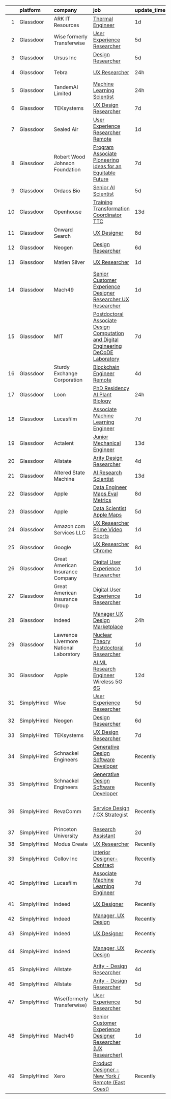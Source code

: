 

|    | platform    | company                                | job                                                                                                                                                                                                                                                                                                                                                                                                                                                                                                                                                                                                                                                                                                                                                                                                                                                                                                                                                                                                                                                                                                                                                                                                                                                                                                                                                                                                                                                                                                             | update_time   | location                   |
|---:|:------------|:---------------------------------------|:----------------------------------------------------------------------------------------------------------------------------------------------------------------------------------------------------------------------------------------------------------------------------------------------------------------------------------------------------------------------------------------------------------------------------------------------------------------------------------------------------------------------------------------------------------------------------------------------------------------------------------------------------------------------------------------------------------------------------------------------------------------------------------------------------------------------------------------------------------------------------------------------------------------------------------------------------------------------------------------------------------------------------------------------------------------------------------------------------------------------------------------------------------------------------------------------------------------------------------------------------------------------------------------------------------------------------------------------------------------------------------------------------------------------------------------------------------------------------------------------------------------|:--------------|:---------------------------|
|  1 | Glassdoor   | ARK IT Resources                       | [Thermal Engineer](https://www.glassdoor.com/partner/jobListing.htm?pos=118&ao=1136043&s=58&guid=00000183641165b8a66c034d541900eb&src=GD_JOB_AD&t=SR&vt=w&ea=1&cs=1_bf6613aa&cb=1663831205764&jobListingId=1008151360223&jrtk=3-0-1gdi12pg6ghog801-1gdi12pgjjc9d800-d7ba8a74a5e566be-)                                                                                                                                                                                                                                                                                                                                                                                                                                                                                                                                                                                                                                                                                                                                                                                                                                                                                                                                                                                                                                                                                                                                                                                                                          | 1d            | Menlo Park, CA             |
|  2 | Glassdoor   | Wise formerly Transferwise             | [User Experience Researcher](https://www.glassdoor.com/partner/jobListing.htm?pos=123&ao=1136043&s=58&guid=00000183641165b8a66c034d541900eb&src=GD_JOB_AD&t=SR&vt=w&cs=1_8f3b87f1&cb=1663831205764&jobListingId=1008145016719&jrtk=3-0-1gdi12pg6ghog801-1gdi12pgjjc9d800-961133dc9397dce1-)                                                                                                                                                                                                                                                                                                                                                                                                                                                                                                                                                                                                                                                                                                                                                                                                                                                                                                                                                                                                                                                                                                                                                                                                                     | 5d            | New York, NY               |
|  3 | Glassdoor   | Ursus  Inc                             | [Design Researcher](https://www.glassdoor.com/partner/jobListing.htm?pos=110&ao=1110586&s=58&guid=00000183641165b8a66c034d541900eb&src=GD_JOB_AD&t=SR&vt=w&ea=1&cs=1_36de025e&cb=1663831205764&jobListingId=1008145323757&cpc=2CAED5C921A5F994&jrtk=3-0-1gdi12pg6ghog801-1gdi12pgjjc9d800-124191a4bc2e22c3--6NYlbfkN0CT8vBT9H5mqECx2dfLV_FONLPDKpIRssxVwtj05Tmm4rA5I0VNOPdM1oYsK66ov5pKaRZHS1cXnmt99SNi2Zh3Rf8J2yGgf5Yv6G2zQuG0lh2BpTC3mQGZIuVnnG5wlI-hp5XujGu_NoROBKdy0er7LHUB-o6Z-OEUXmNhDMqLA-Vi363VCRQp_vmDsGa4Mat4wpcE9wxyMrg4sxcyhrHRPDkylAEbQ2h8ZlVoOL4YPewsHt1-hXdIjIIk78IUVgWBzNT-rxHDzKTP5WOVqAdkkSJ0jelLRxKRjJ6NYys_aHwsv2qBj8_7lO03XjiVS_L8otTdnOC9IzyxsCEQqyW3oHbm7R3miqqkQwpx6i0tUSstUDaB6qnEEfL1yypP9XvhEvUd0M9L1QDoLCpC8ENriH6rucjG9tiH87fyTfztAblewNxGo6bqUsE4b9JzQteXL3EkYwjCk6NnaoO1fqlX-TVEOJff9dyyu6DTYUTeW6cKk3uiJ9fIU7nPbRUvATvkrldPR1jZrUJqvUksHh6at1vjT34zjfVTo6L16VynSv-BPxjQ508pomunQmcm6LrthHUX9aUnF6BZmbNZNWO4JETiPHFpCHuBH10D2mLRDyQnQmaRrCrBO5e0lgk7WaQxFqFXt2kiNDWqzljl_CdFLbBlSwm2uhPzgl3QwPhn2ntKj5WZKXG0zKExPoKb37qwWVTg7tVvX4hPPQcmOnf539k0r4ZbyzGHnxkOaIOmcTnn2s-XGzWD9OVS5-7FiFOU2RSh7WceB-uLeqtqpTp4Z9UD0wrosXNb1iVyS9b0kpTqHFHT3V6Hvds-wGitcVDafF8151TdaXIKWHRWXNV_-n3oV3lKIh8iTdL2mfCVo0Cu32--335JP5T9RROMlBCYz5cO_9PKLfslNwwU7DX22-HZKJ1G4WDWKZ8CHROXq9si6LCnlhOKdV8u4LlBRZgfDtUleYtidAKDMDcRuvCd2S8Rr_Y2viMHhRFtEQ6ijvZJcI1K73vma2S0E7pXtV0%3D)                                                                                                                      | 5d            | San Jose, CA               |
|  4 | Glassdoor   | Tebra                                  | [UX Researcher](https://www.glassdoor.com/partner/jobListing.htm?pos=124&ao=1136043&s=58&guid=00000183641165b8a66c034d541900eb&src=GD_JOB_AD&t=SR&vt=w&ea=1&cs=1_053d2bf7&cb=1663831205764&jobListingId=1008153888427&jrtk=3-0-1gdi12pg6ghog801-1gdi12pgjjc9d800-b0b884a9b43d43d0-)                                                                                                                                                                                                                                                                                                                                                                                                                                                                                                                                                                                                                                                                                                                                                                                                                                                                                                                                                                                                                                                                                                                                                                                                                             | 24h           | Newport Beach, CA          |
|  5 | Glassdoor   | TandemAI Limited                       | [Machine Learning Scientist](https://www.glassdoor.com/partner/jobListing.htm?pos=120&ao=1136043&s=58&guid=00000183641165b8a66c034d541900eb&src=GD_JOB_AD&t=SR&vt=w&ea=1&cs=1_090564cc&cb=1663831205764&jobListingId=1008154286586&jrtk=3-0-1gdi12pg6ghog801-1gdi12pgjjc9d800-afd79e6da5ad1c6f-)                                                                                                                                                                                                                                                                                                                                                                                                                                                                                                                                                                                                                                                                                                                                                                                                                                                                                                                                                                                                                                                                                                                                                                                                                | 24h           | New York, NY               |
|  6 | Glassdoor   | TEKsystems                             | [UX Design Researcher](https://www.glassdoor.com/partner/jobListing.htm?pos=108&ao=1110586&s=58&guid=00000183641165b8a66c034d541900eb&src=GD_JOB_AD&t=SR&vt=w&cs=1_7a3b1e1b&cb=1663831205763&jobListingId=1008139170499&cpc=3BA4CE39D5B5DEF5&jrtk=3-0-1gdi12pg6ghog801-1gdi12pgjjc9d800-75228bd0f8383f41--6NYlbfkN0AuKz8EBO1xHDEL7V2YF9xF3dC_I9B9i-Zw2Jh8clPMK3KTieKealHQMRxLfyLBLKJ_aEawN_FtcgMaP4ZQRHA2lbBNhsjmobvHY-pf1HwCSfKCMOpUg9X-9hskFRVy_DTllsu8CsYZT_Eu0kI-xEIrbbIOaobzwqjVZzP1XA0BLCOJBtZZEDPgHNzcnLPyM5UP8WA5l0bb_6-nfFbwooEVwz-ZE5x15Syxs1z91wSPslSlYwwQDT1dk0gRPU782LyVoosrGHCxgpetN8m4WQR0lzw1-WCPG1uMwJ28WVdfPsvor3XdccSQb6ah0kK9vE3giXzpTU3K_kM0j1kvHhn9zZ_oYQvpkO_rx3skED-KGyAy6JIggnZTWnfkeEgrCZzVslH_uLnile_8gwtH-UaNg5n8slPgUtYvM4tLvSajSmraTduiIYIXWU-CnxXDKKTclySiBEJpnxOTlsQzX0kEj23PoXxGtbWCe3LjPdQzkVZB68siQ4xNERZiAi4SkyuY9jGhaGXXjrhCWn-gYSKNAKtl0gC_6MnC_OGY1JQOCL8UBK-BQOzskxuVVOBH7StXcHX3BLvP-xqz8mtmMcPLbL_q4qwu5LmXGifU-Ksiu6SYOqpZZoxcfb4-5fbl7VTHn4ZwvN-g_4hdWQBeFd4fwh1fq62L1qmmkPvEt3PTbD-hHx0XvZh0tzU27kTosdikaGnxJTg0chdoVOFh5NAzyOLu3ITFvdGPSv-porbLv9EMldHpuPB_RusRtA95FFF3DbMWK4hc2Qxh7av84zX-VfnoggKbS_0WaHTm__1P26IzofQjsKsqHTFzB8lgHBUfp41lgDs9uRFsWd_Q4aXB8tu_n5aBpn4PNwC32i7T1jtYvBBBf1ijY7fUuTCFcXtKBKxhcYmqGIAhLUc3Rioh9xgmKawBWMo-ugVMiFj6lA%3D%3D)                                                                                                                                                                                                          | 7d            | Chicago, IL                |
|  7 | Glassdoor   | Sealed Air                             | [User Experience Researcher   Remote](https://www.glassdoor.com/partner/jobListing.htm?pos=115&ao=1136043&s=58&guid=00000183641165b8a66c034d541900eb&src=GD_JOB_AD&t=SR&vt=w&cs=1_756b7036&cb=1663831205764&jobListingId=1008151387780&jrtk=3-0-1gdi12pg6ghog801-1gdi12pgjjc9d800-aa0038c1cc6f8809-)                                                                                                                                                                                                                                                                                                                                                                                                                                                                                                                                                                                                                                                                                                                                                                                                                                                                                                                                                                                                                                                                                                                                                                                                            | 1d            | Charlotte, NC              |
|  8 | Glassdoor   | Robert Wood Johnson Foundation         | [Program Associate  Pioneering Ideas for an Equitable Future](https://www.glassdoor.com/partner/jobListing.htm?pos=103&ao=1110586&s=58&guid=00000183641165b8a66c034d541900eb&src=GD_JOB_AD&t=SR&vt=w&ea=1&cs=1_5be13800&cb=1663831205762&jobListingId=1008139762834&cpc=6A22310A23505C64&jrtk=3-0-1gdi12pg6ghog801-1gdi12pgjjc9d800-611913414ef11104--6NYlbfkN0BLPqCC92CbvRp3fjIyq4x-3dEsiyl_bLCfkFrDc8EJvQrGoLRt0yQMTIq_6xGWASUxcnukudkT_7fUChEzbIoNLa6YrB_rtJc-WEtz5n5sx7f0OrRuXfEifNFluYxnrcgu26ZTuQrqkiNmc0iB-nlpqwg8j6J-NDa3efQaYXRND8IppUCcQxgndIpW9HXJZwSIvkA3WHZb8diLPTmtcbaowEomSYIbCeZ3Oy4XAuiTAIQqV8veR2OYsMNKJ8az4zd-A6YqRRYdrFsAlVdCSHXeUjx_zdWSuc8NfU9OhEwF2QKSEOQ070HT7QNdRK2HIPq0yy4EmMCmX63dokg9DER8VE4W9axr7UpsV-bKdXZMut22I-PDiR9vE1SCsUDfpBdyiqvvdLynjYRd4LclDkJS7IjAgNrd9mmJzA1d5rvtFpQZV-ookLKQeSh9m54eX7NcmtM9wAbDxDBUOpXG1kUID-FzJ8QAMnK6riq8idtbZUvW8dWT0ZdcXW53RG-meewg-ztVV0hg2so7ukLM6UCWjCSFUziANELtZXTjBw3WB_5OjMrEtYri)                                                                                                                                                                                                                                                                                                                                                                                                                                                                                                                                                          | 7d            | Princeton, NJ              |
|  9 | Glassdoor   | Ordaos Bio                             | [Senior AI Scientist](https://www.glassdoor.com/partner/jobListing.htm?pos=104&ao=1110586&s=58&guid=00000183641165b8a66c034d541900eb&src=GD_JOB_AD&t=SR&vt=w&cs=1_8aa62ceb&cb=1663831205763&jobListingId=1008145130935&cpc=ACAF1607C5C1E404&jrtk=3-0-1gdi12pg6ghog801-1gdi12pgjjc9d800-f9f69a9a285cd6fe--6NYlbfkN0DG4ntHtB_rMsnfhgmnSvK2brktLme1L4SiDeJjQ-izrVOLqRJ5-yjE7k3D6lhaa8_blMYB1ilI2jB3hfjXhivOnPMywJHib_AmUJrUIWqw_Kh-Zi8xdeJ-W-hureKht5zBXUruBQdII9Kgzj1f4agXF-Y478lz_6qgrGhSdP-6cN8yf4AloCVXjIXdWilzRxET4IL4Ovay63muHSN-dVAH9BaAYITU0BtFAmTUNKj6FbxXBM0JXhLNVLJdmGlPuxNNa5sJ9QqyqoKy4Dv48ctWX8f4-nRnpnqfgLy4B8AhESjNrdKS6Cyhb66fG3k25DnJr7NG4VWDK9H2QA1IYGBN1VL2gGW0qaEaTO-pV-O9Mk0rbNfleoOYr3SQydW_Of3k_Z5W_CiAY4sL00EEt4Onvvyv7wRA056hhh2qx_a2i9H4JfUit4Uv9994zzSl4hpViigi6PSYPGUjsNsWIxF8nr0w0k8DuEvX7M6zRHJlZQjhY4KPb3q7JlhDHqdmRbNRAlGcb1RUmF_AQ0_idMxr6VfwMLPfZtM0TwM1_Zn6WvuXTkrxbr8sVMaqp4OpthkjR89nLG1Cbk6XQ_V4hbRRGOnMvh07MmQ-SEpmsqQI0ng1oHrMsI0rZgZC034p3bGwpWMJh8gBqTEefJKwC1GlpoUt3uR_7xmLKTYQU02r82y5FXPDJky-taIqS2QUhEIH6bqT_u3fJq0oerCmtQjw-bESnQVC9L8pgXfkbF1RVBD7Z6ZZjZSBszY0BF4g1RuOoUOOPi8_2KrVOVoXaH9QiLE15Bm7rsV-1kaa174bDmEKSy5yaWUS6nUSY40X-7PTp2Kp5UeAj2pXGWm7a4t_XRtVSqSNLYqQgyhDJ4REvO8VYoB14BpQiwk-eEkJ0RLUKNXn_RxnHHntoTPrS1wCZzy10fSQvUyxm72WKH3j2NvwIYVIEQg0BzeWCNOGFrOtCi0KFqfSbV8ZhgTuoKsUAkStJcIz0BhdcV0xI6Ty-Q%3D%3D)                                                                                                                                           | 5d            | New York, NY               |
| 10 | Glassdoor   | Openhouse                              | [Training   Transformation Coordinator  TTC ](https://www.glassdoor.com/partner/jobListing.htm?pos=119&ao=1136043&s=58&guid=00000183641165b8a66c034d541900eb&src=GD_JOB_AD&t=SR&vt=w&ea=1&cs=1_809b342d&cb=1663831205764&jobListingId=1008127154628&jrtk=3-0-1gdi12pg6ghog801-1gdi12pgjjc9d800-72c449b57a4fb2a9-)                                                                                                                                                                                                                                                                                                                                                                                                                                                                                                                                                                                                                                                                                                                                                                                                                                                                                                                                                                                                                                                                                                                                                                                               | 13d           | Remote                     |
| 11 | Glassdoor   | Onward Search                          | [UX Designer](https://www.glassdoor.com/partner/jobListing.htm?pos=106&ao=1110586&s=58&guid=00000183641165b8a66c034d541900eb&src=GD_JOB_AD&t=SR&vt=w&cs=1_e8eb4edd&cb=1663831205763&jobListingId=1008136559863&cpc=ACAF1607C5C1E404&jrtk=3-0-1gdi12pg6ghog801-1gdi12pgjjc9d800-d6b1615ea4f0fd8c--6NYlbfkN0B7YoEZZ2QAGDyEGGmBPAUWSHc1Mt3sMCn9FehKcWA3w0jw7EbYYLNYdQbp0yVH2ft171ewkQnhphDIuRz7jdgfyyJKsov_anjcPfv4lZVzjGarJ4lfk3PUQekq5k8mgCwOl4hJYVUfowdmbTBrre8fI3vpTlvldisNGbTj4-ZSiscFH_iLezK2OcnHUUJmVTxiKdICVG5aco95_KirYOEEKg3q7lkzkIM8OsoXlfgw5FUCQeK_aqS3ZXIoQ4CnT1McPxX7l_eaYeA_hpgEnNEbFyKL0A9ehS81iCCt4G7pe6c_69C0bkWBSKtU729EHBKiy6qdoYUr045f624c3cNu91wJm_acILJ52ywPteQH9eW8xx_KPqjvkRNvS61dllNturVOE_H7Z0B5nrkOmP2916mMqQR5ycsqoIfgQ9E1ncaeOfXL94HfBqQ13aemq0joEmMSxIkHqlrrQtxSAwHXVJpHZ2UWWqM2tjvb7vYiLNd9VZAuaTCdCUMnmG4ufpe8zzYMlCTzLG-P1jL16FqmM_GpKaVySrw3czZ8v1lQNR3vqYyKB04fD6MtIGCdRggNk5XPjGA2iLSD_ahShps8o_35tWGHjmr5jCy3jXQxnaYXDbwVaMEX4A_kJ4tA_e8g6E-RyZqL2CF_1GkKu5Jm9aOAlN8iR4Z9iO-UBY5C2-FkDd5zrylhWOGTc9t3RUkkVzEZfqNhLA53kgxm0azCuLNmTQwoUBTqEDkN7GYKqT8D-7lf8_EQU3fPciCeZESGJapQFoYdrf83cHYCoccFWWWfAgct96COGvZxaKxVf6nGDlF7aRtEi1bhgIh0JWPG4PHXykMqE8qi4OXgZMLhfDFWdh1HXZ_i6Dgc3vx5C2kouIdv_tGPQoKPEF9KPjR_OIxBEL7PDhnQLEp4bNxwNAO4qrCPta3hx3cR7fzCbg-K8EWUWx5S8soXmvTaFIjkratXW8T4Ijif08g_othI2xMncdRoT1CWDEJxKJXfxQ%3D%3D)                                                                                                                                                   | 8d            | Brooklyn, NY               |
| 12 | Glassdoor   | Neogen                                 | [Design Researcher](https://www.glassdoor.com/partner/jobListing.htm?pos=113&ao=1136043&s=58&guid=00000183641165b8a66c034d541900eb&src=GD_JOB_AD&t=SR&vt=w&cs=1_644187af&cb=1663831205764&jobListingId=1008142718945&jrtk=3-0-1gdi12pg6ghog801-1gdi12pgjjc9d800-fbeddd0a74c68b91-)                                                                                                                                                                                                                                                                                                                                                                                                                                                                                                                                                                                                                                                                                                                                                                                                                                                                                                                                                                                                                                                                                                                                                                                                                              | 6d            | Remote                     |
| 13 | Glassdoor   | Matlen Silver                          | [UX Researcher](https://www.glassdoor.com/partner/jobListing.htm?pos=111&ao=1110586&s=58&guid=00000183641165b8a66c034d541900eb&src=GD_JOB_AD&t=SR&vt=w&ea=1&cs=1_5a014293&cb=1663831205764&jobListingId=1008151327209&cpc=654405A9B1E0A9F5&jrtk=3-0-1gdi12pg6ghog801-1gdi12pgjjc9d800-dd836821f291a964--6NYlbfkN0ADTliTSg4K3aDxe8vkHVVj5ml6bx8ND6Ab8oliGx3AtQak9O875La2bFZ7Jqdg5u2ZyJ2Jmh6ZiDCGAXFx7xb35p4eRxjLyI2GyyCAE7a8ckdW6OISSbdnjl5vow0AxXLk5LRDby0ST5HjH6c_ODLVwTA0YzToewLed7nciDOnody992ulY9j5h2XOuyXe8QHkfV2oem0R-LMPjrFc8nVtQucz-5dMzeEQVYCyz25T6_xlZ7_sRqeXXY2UuA5Sr_4xuuIyTqK92fywOSv2dQCt57CqrSc6wS2GJx8VEWVnsJoKMElFz3YWXhfolD4mxO9fpMeeOLfCfTnge5ZHqJxXdwGhAVnjiMSP1GxzDp6ZDFz2RSWtbCAu-0hWGQRMOXvW7Y8deD8dwWKnlxtpYo0J62Yjo_lLTcT-8LhKtdLL5gOcCFE-CrctYAssm5fCzqF4qv1L1BT4q8RWJDye02w67yoe5DlkBE9rjD37Cch_2w%3D%3D)                                                                                                                                                                                                                                                                                                                                                                                                                                                                                                                                                                                                                                                                            | 1d            | Charlotte, NC              |
| 14 | Glassdoor   | Mach49                                 | [Senior Customer Experience Designer Researcher  UX Researcher ](https://www.glassdoor.com/partner/jobListing.htm?pos=101&ao=1110586&s=58&guid=00000183641165b8a66c034d541900eb&src=GD_JOB_AD&t=SR&vt=w&ea=1&cs=1_d2263490&cb=1663831205762&jobListingId=1008150937189&cpc=5F655C736EBE388B&jrtk=3-0-1gdi12pg6ghog801-1gdi12pgjjc9d800-8f611617014a70d7--6NYlbfkN0C-sxr0l_wSOZIDB38dXNuJhKPbqohXUGYC1bSDZ3MUUdXJnBbJeuOiSljRHo8-R_snjYPQb51JTntSd0-WRN2XHmrkw54TwCKvL6I6WBPUVvj6OKoNy5G3qIQdsKsHzGYi0M7KeUR6ijf0hRsUr-ltWii-AFH7qCrhqi_P4US8pqlFDtQFP18GG1bIV4I0u857J37HoX_ZdYfMjo0xisTW0EqKRSiMJhHD-bBbwvUhHKiLf02Yk8JkoSrtYXjx73OP9L4luFUkzFYrw1YjDVzBJAxuv0ee59yUnQCB6bXX7tDTtYn3pNDhfMez1N9D5fF5tdh4i6dffnLwjW6iq-AXaBDCQJ7XSQE-EAW-NxdAwwkG2CKp8UrdmUmpVcOaL5hEB5SWjnwzS9HYEYGZhIFnoHuk6qbkX2J4gXkuZ-W3TZts9c1V9e8zwCOq3tCh_9eqMG1H78hVkhguUhQLHZZbJrZcmaolNnFgnwarRFDnFJ-ySTJBhkQ0YC_Z1bQH_7jcsS7ZSKQDtzsU4yo2HEBw)                                                                                                                                                                                                                                                                                                                                                                                                                                                                                                                                                                                       | 1d            | Boston, MA                 |
| 15 | Glassdoor   | MIT                                    | [Postdoctoral Associate  Design Computation and Digital Engineering  DeCoDE  Laboratory](https://www.glassdoor.com/partner/jobListing.htm?pos=122&ao=1136043&s=58&guid=00000183641165b8a66c034d541900eb&src=GD_JOB_AD&t=SR&vt=w&cs=1_bd418c67&cb=1663831205764&jobListingId=1008139733495&jrtk=3-0-1gdi12pg6ghog801-1gdi12pgjjc9d800-872bbfa65e5cee0e-)                                                                                                                                                                                                                                                                                                                                                                                                                                                                                                                                                                                                                                                                                                                                                                                                                                                                                                                                                                                                                                                                                                                                                         | 7d            | Cambridge, MA              |
| 16 | Glassdoor   | Sturdy Exchange Corporation            | [Blockchain Engineer  Remote ](https://www.glassdoor.com/partner/jobListing.htm?pos=121&ao=1136043&s=58&guid=00000183641165b8a66c034d541900eb&src=GD_JOB_AD&t=SR&vt=w&ea=1&cs=1_d220450e&cb=1663831205764&jobListingId=1008146555398&jrtk=3-0-1gdi12pg6ghog801-1gdi12pgjjc9d800-fef74d675c3b63f7-)                                                                                                                                                                                                                                                                                                                                                                                                                                                                                                                                                                                                                                                                                                                                                                                                                                                                                                                                                                                                                                                                                                                                                                                                              | 4d            | Remote                     |
| 17 | Glassdoor   | Loon                                   | [PhD Residency   AI   Plant Biology](https://www.glassdoor.com/partner/jobListing.htm?pos=125&ao=1136043&s=58&guid=00000183641165b8a66c034d541900eb&src=GD_JOB_AD&t=SR&vt=w&cs=1_27e2c640&cb=1663831205764&jobListingId=1008154486428&jrtk=3-0-1gdi12pg6ghog801-1gdi12pgjjc9d800-c30885e00011f5f0-)                                                                                                                                                                                                                                                                                                                                                                                                                                                                                                                                                                                                                                                                                                                                                                                                                                                                                                                                                                                                                                                                                                                                                                                                             | 24h           | Mountain View, CA          |
| 18 | Glassdoor   | Lucasfilm                              | [Associate Machine Learning Engineer](https://www.glassdoor.com/partner/jobListing.htm?pos=128&ao=1136043&s=58&guid=00000183641165b8a66c034d541900eb&src=GD_JOB_AD&t=SR&vt=w&cs=1_d8f0481a&cb=1663831205764&jobListingId=1008139116057&jrtk=3-0-1gdi12pg6ghog801-1gdi12pgjjc9d800-53c3b19fc0252a02-)                                                                                                                                                                                                                                                                                                                                                                                                                                                                                                                                                                                                                                                                                                                                                                                                                                                                                                                                                                                                                                                                                                                                                                                                            | 7d            | San Francisco, CA          |
| 19 | Glassdoor   | Actalent                               | [Junior Mechanical Engineer](https://www.glassdoor.com/partner/jobListing.htm?pos=112&ao=1110586&s=58&guid=00000183641165b8a66c034d541900eb&src=GD_JOB_AD&t=SR&vt=w&ea=1&cs=1_22e3ac86&cb=1663831205764&jobListingId=1008127139282&cpc=9908D8D4413DBB8A&jrtk=3-0-1gdi12pg6ghog801-1gdi12pgjjc9d800-9ae0dcd8d463372b--6NYlbfkN0ChYVx_I3yfZ_JDY3EFoivtqvi_stwnZ_kRt8Dowt_l_d1ydueao4NE-oUleRJ4yhhb39mHehtRHndohCyaOhg4280427keUE1_ZpeYPIHI534W6KDYMQAOdfsg9KN3-mFLPXe_iqaff-Q4F3tD3DuGMwPBQWq0rmd4OptedXNGpScra_6RWsT40fZCQXUYPqInFqVKvmr8KYMx7aLMkoYRwU2P7l_xP1hY2kbzKCBQzKo50qbfKyb0wrCqby0VtFibz52u3ZDLbd69Bv1N-5qcWHDkFPJ6ljyHCKQ7aLDbsstM5VvnwguR8Vp7dXAhEctK3LGYzPVv2sKgZThp7OD67XkGrqCtSZAHgaInxpRAwhBs6UffkMoCbQPDV8EHNgR09g7ZLPuQNNIigRvBzOJBEZ_F_4iY4sKO9LbFThej342cH5E5GkwXHEQLrU34o84Ho8tVqVj0XvS9R8q5IR2JJB2MdR1Qb7g1a68c2EfiljscCj7VBD6L8RZaE_I8rL4ftP2qxuh9n8f9XT7PZtG5HdkvcL3nyV9SE6076BkHSziHL7FAB11lReIP-7TOjd76UnqLog5b_7OOZf1iwd8Wjq9plAG73pzwrLhnQlxK_EK58xc0BVtjalEZovoEpRxqd1cF8ZRLGbn6LRKW8l76SPfFOHnB6ttidOwS16vu1271tPxLa6HJdBiw7y7avnMlkAu2Rzp1oj0uBv-BUXPkMngZE7p8fg0ucANVditu766XmuRrHbEqEM8WLQgm30LY5L0pkpd09V-txSxurd0haMgzhAsAo9odwoxCA9slrhqHJjACLYE3G-evNU0EjmOt8Ymznv8H-TUvR9dNUCVJ3UOFBPT61L1lD4NUfVe_4Q48saBiWenBiKRcrmCNA1dhR7FTWxHXKWnSyPmTUjjBYKZ1Yg3DnOea40th265_gYNq67-fk1CDIGW0kZNdi2jSuRiWmQAyKRnYQlupL_cH399crvU0XM0%3D)                                                                                                                                             | 13d           | Hyattsville, MD            |
| 20 | Glassdoor   | Allstate                               | [Arity   Design Researcher](https://www.glassdoor.com/partner/jobListing.htm?pos=102&ao=1110586&s=58&guid=00000183641165b8a66c034d541900eb&src=GD_JOB_AD&t=SR&vt=w&cs=1_d06f4b94&cb=1663831205762&jobListingId=1008146367908&cpc=3BA4CE39D5B5DEF5&jrtk=3-0-1gdi12pg6ghog801-1gdi12pgjjc9d800-2a9d07b4c94ca1a2--6NYlbfkN0BLH0BMQoDn-yw6Urt952hBm1JLFZ7WpBxND2cMIOjOqdmupiC_ZwOjCSzUpM3cDMan-XWx-WYIgFW0eKYFFNcZZa4e2BvAYYyViwDNAEYnoLYakGHlHkr1vztp50za5AEgtwAu40VL7MNPrW6TETvCPm8tbtjfkGnj0aRI0eFJ8Kll7Eehs7NEO3QVPeltGUh7fY-IYJCgzfR_zx7ORklpFYAFZYN5nAdTSv8XKPE6zSwP81sE_r8sMc7vfELOdUOxWDYA5ZfsfbJZUcTWihK7ZUCYrWVSPW-s_41IdcWbr3RB2m2W-aZ9-zP2JhKdBGdGVxRmCcy9lHnUu1bGM2aGyVJABlgkxnA5W-Bbb42gcuSKV9DTObWyX0prMopCVk2_C-NGJAqADGmESFee-GXbJv3h_K-1IUBsRqDPAhEURf4PfzATS6NICKHncOVtXlkuFmGxWdD4ST1vOeZG9ISPdIFc4XzOiGS308pOU4HNQ5uDSKjE-QrKZvLrIXdutEHV33kjj1SRWEW5x8bivOx-Lr-5pH8gbPOlGFUlM6h4ZALUFSksaSlRnw5S-h_0WSs1w722nS2rY9hteZGHHgaunutlF_aUJNUxgOLSS_w22mb21jPZ47JOeLn9EAsOZrLQjr8XVdKWPV2WlmI4is_Wnck5-MDsK3zk_S_bst5gQFpz1OVfmLAuDz2NQwTybnPiQEMcu125yqnWEXhmeL_aX5P-RBNA2uL_Vg7ePgNwVVaDJDRwyB9q9jmVmdwpgCns8u--kjt7L4ZW7fk0KZYK4Z7sMAC1ijVmjD01kJsoCt5lFinNt5XU4kyCcUNq7jZPkcZj4GkpNdNRZ4XXujdYfJMVM98bhmGnG1_BbDcZ37LnIMR_62JZXjdY_3EjaW8LWmIOUgwkIZER1QSugyR60XMfDYdZjltS8UMmF2rFMQqcZAa0qvloMkeAA5ZnbLIJOh0BNhkovTvcFzIwkMOisyGAV1LRc04vIUBV7fRIugo9SfDCsWii4DBT6zLJ1n3lgrkMsDhiWsVcMo5c3dCAsCYkuax1OoNM26alpCEhiydGuReNXE4MANSjbLpk-_KT7o9y9BEVQNyBtuItuBib3HSYq2Rh7f0MDdQIP3CE1y5xzcexraYS) | 4d            | Remote                     |
| 21 | Glassdoor   | Altered State Machine                  | [AI Research Scientist](https://www.glassdoor.com/partner/jobListing.htm?pos=114&ao=1136043&s=58&guid=00000183641165b8a66c034d541900eb&src=GD_JOB_AD&t=SR&vt=w&ea=1&cs=1_a2bce014&cb=1663831205764&jobListingId=1008125166126&jrtk=3-0-1gdi12pg6ghog801-1gdi12pgjjc9d800-6cd77f7c599cb503-)                                                                                                                                                                                                                                                                                                                                                                                                                                                                                                                                                                                                                                                                                                                                                                                                                                                                                                                                                                                                                                                                                                                                                                                                                     | 13d           | Remote                     |
| 22 | Glassdoor   | Apple                                  | [Data Engineer  Maps Eval Metrics](https://www.glassdoor.com/partner/jobListing.htm?pos=127&ao=1136043&s=58&guid=00000183641165b8a66c034d541900eb&src=GD_JOB_AD&t=SR&vt=w&cs=1_df959312&cb=1663831205764&jobListingId=1008138413764&jrtk=3-0-1gdi12pg6ghog801-1gdi12pgjjc9d800-9b859b847705e226-)                                                                                                                                                                                                                                                                                                                                                                                                                                                                                                                                                                                                                                                                                                                                                                                                                                                                                                                                                                                                                                                                                                                                                                                                               | 8d            | Cupertino, CA              |
| 23 | Glassdoor   | Apple                                  | [Data Scientist   Apple Maps](https://www.glassdoor.com/partner/jobListing.htm?pos=107&ao=1110586&s=58&guid=00000183641165b8a66c034d541900eb&src=GD_JOB_AD&t=SR&vt=w&cs=1_6181dfc2&cb=1663831205763&jobListingId=1008145302358&cpc=3BA4CE39D5B5DEF5&jrtk=3-0-1gdi12pg6ghog801-1gdi12pgjjc9d800-0edb4f325c20fbbb--6NYlbfkN0BvKrLyj5gPmtZO9T8euul8TCxuuKNOtzRJOomxnwSEodTz2Bc-sPZl1dBMH13w-jN25_zKR26i_ScnU-hL5QL0uM_AJ263_cQrgTBZUk1EA3aUL3GItZEKI_2l5XjwCm4aZpsHfOkFnizxudU6rhnYRX73zMwcUORvgAS5MhGj4vqUyGhMgj91LHegT0ey5TQL-viN4pCISrWNuDgSj51aeKiGFarfQq0KjVkqSAtFwrwNn4YdC9WRH-9xTPNHF0Kz9bP6IXFvE4nl_fI_dx-Z1V4xwoxNRQhcTsvZJbBRMD_GNqfVvbNHhMnVDLVAQPdVkwrBRQkTqzlOx8FbIX-YPpWu2OJX2LT1fA_q5ryoDn7TV4LE4djq4J5czx-CkVehZnPYKtURCrWkJyCHeQ6GZUeEMTFGcRgZ6rj6Yk8AxmiHqOMRVnY_htsb28FrMmJyWm5NPQw5MHCDAdEMpdBjXOHc20rdINkUGp_bLB2tWllVx_mlsWB6kJtRXO_dlNXUc421gddGcTPJSKJ9liR8djTHoa3V0IwpwLgODvE7JaekE8QiSunCz36jWVHnkviXUzkJwSoccxZEIBykGkDrZQXeX3MOwYtzugLEsAP1kTiYvlcFhC_UpUT6Rmm62y-l703kv9dNCmh0qKsy9hGtvYPsRXGFNQ3S6odG2DGxtJgVwQyb-Se67hyG6a5Wg7PG-YdJ8KJ198vjVnCT_nn7HV41k6ytOKzTn7yJeDZraIkrSUmAExjZToKgD31WqrHN-7_3S0cgC-Gy04gZvI9OIl79rGW-uJ8seYIRr0jIhNhVEMMuOBycDUm1qbBriKucZJWB12ZGxiWIbSIEE7iQ9m9PIUKKpdn3S9VLbtmurvmrl8j-VU8TiTyQQwWAqzLJhJqBWIMW6TPfP_q_h2rhfVD9yliP2rMPkCCYDjoJWHNisAvzYwTNNB-GikfAqU41ZRuNOzplWw%3D%3D)                                                                                                                                                                   | 5d            | Seattle, WA                |
| 24 | Glassdoor   | Amazon com Services LLC                | [UX Researcher  Prime Video Sports](https://www.glassdoor.com/partner/jobListing.htm?pos=116&ao=1136043&s=58&guid=00000183641165b8a66c034d541900eb&src=GD_JOB_AD&t=SR&vt=w&cs=1_b715074c&cb=1663831205764&jobListingId=1008151009295&jrtk=3-0-1gdi12pg6ghog801-1gdi12pgjjc9d800-6f1e15fe550b7201-)                                                                                                                                                                                                                                                                                                                                                                                                                                                                                                                                                                                                                                                                                                                                                                                                                                                                                                                                                                                                                                                                                                                                                                                                              | 1d            | New York, NY               |
| 25 | Glassdoor   | Google                                 | [UX Researcher  Chrome](https://www.glassdoor.com/partner/jobListing.htm?pos=129&ao=1136043&s=58&guid=00000183641165b8a66c034d541900eb&src=GD_JOB_AD&t=SR&vt=w&cs=1_886b6efd&cb=1663831205764&jobListingId=1008137925866&jrtk=3-0-1gdi12pg6ghog801-1gdi12pgjjc9d800-d82f68b7b647694f-)                                                                                                                                                                                                                                                                                                                                                                                                                                                                                                                                                                                                                                                                                                                                                                                                                                                                                                                                                                                                                                                                                                                                                                                                                          | 8d            | Washington, DC             |
| 26 | Glassdoor   | Great American Insurance Company       | [Digital User Experience Researcher](https://www.glassdoor.com/partner/jobListing.htm?pos=117&ao=1136043&s=58&guid=00000183641165b8a66c034d541900eb&src=GD_JOB_AD&t=SR&vt=w&ea=1&cs=1_08efb75c&cb=1663831205764&jobListingId=1008151342513&jrtk=3-0-1gdi12pg6ghog801-1gdi12pgjjc9d800-c1715cf190637c32-)                                                                                                                                                                                                                                                                                                                                                                                                                                                                                                                                                                                                                                                                                                                                                                                                                                                                                                                                                                                                                                                                                                                                                                                                        | 1d            | Ohio                       |
| 27 | Glassdoor   | Great American Insurance Group         | [Digital User Experience Researcher](https://www.glassdoor.com/partner/jobListing.htm?pos=130&ao=1136043&s=58&guid=00000183641165b8a66c034d541900eb&src=GD_JOB_AD&t=SR&vt=w&ea=1&cs=1_8e0990fa&cb=1663831205764&jobListingId=1008151150664&jrtk=3-0-1gdi12pg6ghog801-1gdi12pgjjc9d800-74cb441395b0e7d0-)                                                                                                                                                                                                                                                                                                                                                                                                                                                                                                                                                                                                                                                                                                                                                                                                                                                                                                                                                                                                                                                                                                                                                                                                        | 1d            | Columbus, OH               |
| 28 | Glassdoor   | Indeed                                 | [Manager  UX Design   Marketplace](https://www.glassdoor.com/partner/jobListing.htm?pos=105&ao=1110586&s=58&guid=00000183641165b8a66c034d541900eb&src=GD_JOB_AD&t=SR&vt=w&cs=1_1599bd6b&cb=1663831205763&jobListingId=1008153454918&cpc=AC285F3A3ECA6BB0&jrtk=3-0-1gdi12pg6ghog801-1gdi12pgjjc9d800-d9ef69138c7f3080--6NYlbfkN0CiRNM7CVr8YueLFKlzwbFWI0o7IjV438l4sVrvKZ0flpURU_mqoI8EbsK64YRr3OC-mM7IgRv5qqMujMrRMLfuu87uKVzjGS5la3juspADw_AEuQLPUGjuuB9h7ekbmDw20jsSrzCNlcBR8u5MLtNcrTwn0r0zpuD82hKMAOrA_IyIqI470QmbHbhU-ls-38UEKrHXeGI-Wi8ixEddtrIv-VbQT0crJZfZcV8b1-8rfwJlSBCC79V7Rp7pBge2HHgUrlZRsHVX4rUiqRDpBnnhX2SFC2TBeAYAClW4EehNLi0H13WepYgOknBuOsuYoJy42osLrNqasJXsw_Ji-vd35Ql4RgLd_TfBRGe1BiFa0Ee4s9_muRb5el411Lgnhgb__0S1C4KJ2f4fDlEXMz8uJEjasfbkHMnQxYx03HV699HkE4LnSpI5mOj8Nugda17filgQfvPPy64b6p94Mc20bvH-gHBAStqqz8ZSi75-l8Ze97kbCWxZgIp2F61wC3_w0qg8deXtZ5h9nNdAqo_LisKY9fjShDv9PzTsUhGqIQ%3D%3D)                                                                                                                                                                                                                                                                                                                                                                                                                                                                                                                                                                                              | 24h           | New York, NY               |
| 29 | Glassdoor   | Lawrence Livermore National Laboratory | [Nuclear Theory   Postdoctoral Researcher](https://www.glassdoor.com/partner/jobListing.htm?pos=126&ao=1136043&s=58&guid=00000183641165b8a66c034d541900eb&src=GD_JOB_AD&t=SR&vt=w&cs=1_b0f4f5f1&cb=1663831205764&jobListingId=1008151425874&jrtk=3-0-1gdi12pg6ghog801-1gdi12pgjjc9d800-47921e03b90bbdfa-)                                                                                                                                                                                                                                                                                                                                                                                                                                                                                                                                                                                                                                                                                                                                                                                                                                                                                                                                                                                                                                                                                                                                                                                                       | 1d            | Livermore, CA              |
| 30 | Glassdoor   | Apple                                  | [AI ML Research Engineer   Wireless 5G 6G](https://www.glassdoor.com/partner/jobListing.htm?pos=109&ao=1110586&s=58&guid=00000183641165b8a66c034d541900eb&src=GD_JOB_AD&t=SR&vt=w&cs=1_d37c784b&cb=1663831205763&jobListingId=1008128287837&cpc=8795CF9063CD573D&jrtk=3-0-1gdi12pg6ghog801-1gdi12pgjjc9d800-1b3e43e32223f8ff--6NYlbfkN0BvKrLyj5gPmtZO9T8euul8TCxuuKNOtzRJOomxnwSEodTz2Bc-sPZl8WPllYOnI2i68_LCLaxm99OMVn93aZ5QHMFERP7L4KZeGzKfwLxS3YgW0mxDro-yHn6JW1CyxHHlh9kuppq4o4Hklx9PCCrGkdpaICdlOGP8PiKeS4i1adY-3fw5bOXpc2xdWP-4jJtI0pnoiTTqiaD00Vqfjs3x1OBn5q93-3HTFn_qhpeDY8sBWaVl_o-xZJAznD2JaY_15eZtnn7QqbikRVdpAfoEEMAGprBkoSMj6Mvm_g-ugEMcCzFz4prqSg1O0GGx6tvTIaMhpUHiE-OtlUoCG-urzbk_xFwDTwqGcj0dbEYTiH0N54al2m2Jy7isxcUKcHd7OZcxCWa4Z1Ly0_PvfVTHSq6_9kbj3TmylpwDHAoPi4QwYweguY3sCo0IzeO4zBw3mknGcM4T4rbLOqHseZDBqKqGbBVgtee21GBvzvbLA3oYJZSIbB7844F53pAXEzvDAU8DPllAqQcjBpgSnJzis4WtsILODBQThDCnblHQKUw4MFHaQu4HIqpuHxUQlLIhuNrPnQznpgvdsQqkfyNCBk0DIBIYZkUZqCU95g_NRl2Ygiguq5S7ucx3yLIk8cj8-i7bwCDZmfnyFzUO45RYQgA2wqogHQqw_qxH18DpD_9nc6MdVrBo9xWwD31eQuurdw0O7GJbJMaqPVPJ1u32E5GpTvRThPjHauomO_tQg09OOTzCLtaPiyqsMhG4HVQBmJ6-X10bVy9gX17lDmnVm4QKwWYYUTFeXHgnoISAySSvPuufMa16rHF_26FQiFMz-Bmafkb9WGTuhcVvQhBLn2-wK63YdaW2PYe6-DpEOC2kyehBcOA5At_bKzk2LAO8fjfTiKCmDoifDnFnoV69pStYk2yywCnWC5mWXhRXbgFgxtxQOMby2iDlCtGVVTAR5RTsj3evAfCc2Q-kv4zJFBwCyRe09sc%3D)                                                                                                                                    | 12d           | San Diego, CA              |
| 31 | SimplyHired | Wise                                   | [User Experience Researcher](https://www.simplyhired.com/job/NOSL5NLMwhlM0IrUHYV82oFI4-MKMINaSR7Ih9lXx9MXOYVnb1Uvzw?q=generative+design)                                                                                                                                                                                                                                                                                                                                                                                                                                                                                                                                                                                                                                                                                                                                                                                                                                                                                                                                                                                                                                                                                                                                                                                                                                                                                                                                                                        | 5d            | New York, NY               |
| 32 | SimplyHired | Neogen                                 | [Design Researcher](https://www.simplyhired.com/job/2Bh6NfxTHu0JgTvZi2HamV8b9blNTQ_yWC6BBrw73QNFPPLsrUFUDw?q=generative+design)                                                                                                                                                                                                                                                                                                                                                                                                                                                                                                                                                                                                                                                                                                                                                                                                                                                                                                                                                                                                                                                                                                                                                                                                                                                                                                                                                                                 | 6d            | Remote                     |
| 33 | SimplyHired | TEKsystems                             | [UX Design Researcher](https://www.simplyhired.com/job/gEDcy1mmyZ42AtFIGWrJYqANtMJHXxAdp3eHVhGnhikQ-1uJ8T5nuQ?q=generative+design)                                                                                                                                                                                                                                                                                                                                                                                                                                                                                                                                                                                                                                                                                                                                                                                                                                                                                                                                                                                                                                                                                                                                                                                                                                                                                                                                                                              | 7d            | Chicago, IL                |
| 34 | SimplyHired | Schnackel Engineers                    | [Generative Design Software Developer](https://www.simplyhired.com/job/KE0-EPFCtTp8eniWTTdVA6iqehRWfXqNBvdE0wHECgCONieSBqtj5A?q=generative+design)                                                                                                                                                                                                                                                                                                                                                                                                                                                                                                                                                                                                                                                                                                                                                                                                                                                                                                                                                                                                                                                                                                                                                                                                                                                                                                                                                              | Recently      | Omaha, NE                  |
| 35 | SimplyHired | Schnackel Engineers                    | [Generative Design Software Developer](https://www.simplyhired.com/job/KE0-EPFCtTp8eniWTTdVA6iqehRWfXqNBvdE0wHECgCONieSBqtj5A?q=generative+design)                                                                                                                                                                                                                                                                                                                                                                                                                                                                                                                                                                                                                                                                                                                                                                                                                                                                                                                                                                                                                                                                                                                                                                                                                                                                                                                                                              | Recently      | Omaha, NE                  |
| 36 | SimplyHired | RevaComm                               | [Service Design / CX Strategist](https://www.simplyhired.com/job/JFx93jb7ejW0D4s1PvmmKz0ujgS1vMc_DHoeErLX3j1hPsJ7_3-6oA?q=generative+design)                                                                                                                                                                                                                                                                                                                                                                                                                                                                                                                                                                                                                                                                                                                                                                                                                                                                                                                                                                                                                                                                                                                                                                                                                                                                                                                                                                    | Recently      | San Francisco Bay Area, CA |
| 37 | SimplyHired | Princeton University                   | [Research Assistant](https://www.simplyhired.com/job/kknxJmKUwDPLdHlE16_NXUhoyZt5PSlirkv-VSRKmBsjGStdLerlxA?q=generative+design)                                                                                                                                                                                                                                                                                                                                                                                                                                                                                                                                                                                                                                                                                                                                                                                                                                                                                                                                                                                                                                                                                                                                                                                                                                                                                                                                                                                | 2d            | Princeton, NJ              |
| 38 | SimplyHired | Modus Create                           | [UX Researcher](https://www.simplyhired.com/job/BJb4hvBl4sTeHI9C2uhHGJ37By7YOgalfbeiI8ZZxu0pOdKod3yYmw?q=generative+design)                                                                                                                                                                                                                                                                                                                                                                                                                                                                                                                                                                                                                                                                                                                                                                                                                                                                                                                                                                                                                                                                                                                                                                                                                                                                                                                                                                                     | Recently      | Boston, MA                 |
| 39 | SimplyHired | Collov Inc                             | [Interior Designer-Contract](https://www.simplyhired.com/job/BWulXfwm_DajYkRoVR_cHEZ0YAw0ZzUYn4k1ZR9ZbVk7SbJZhkaf0Q?q=generative+design)                                                                                                                                                                                                                                                                                                                                                                                                                                                                                                                                                                                                                                                                                                                                                                                                                                                                                                                                                                                                                                                                                                                                                                                                                                                                                                                                                                        | Recently      | Remote                     |
| 40 | SimplyHired | Lucasfilm                              | [Associate Machine Learning Engineer](https://www.simplyhired.com/job/NHCbzWRQ1XQtyychoSUQiroJNEZKRqDcszy7P2TGP2ughvn0n-RGgA?q=generative+design)                                                                                                                                                                                                                                                                                                                                                                                                                                                                                                                                                                                                                                                                                                                                                                                                                                                                                                                                                                                                                                                                                                                                                                                                                                                                                                                                                               | 7d            | San Francisco, CA          |
| 41 | SimplyHired | Indeed                                 | [UX Designer](https://www.simplyhired.com/job/URziMhrNTaKa1PLKfIfrhF-GuRmaj4gn2FhVHZfhBU3tWsV0R0J4dw?q=generative+design)                                                                                                                                                                                                                                                                                                                                                                                                                                                                                                                                                                                                                                                                                                                                                                                                                                                                                                                                                                                                                                                                                                                                                                                                                                                                                                                                                                                       | Recently      | United States              |
| 42 | SimplyHired | Indeed                                 | [Manager, UX Design](https://www.simplyhired.com/job/Bq589sK4IRMfwF5-KARscZ6LsNo2I05ZrwbHgWV1WMmQn8wB-Cg3yw?q=generative+design)                                                                                                                                                                                                                                                                                                                                                                                                                                                                                                                                                                                                                                                                                                                                                                                                                                                                                                                                                                                                                                                                                                                                                                                                                                                                                                                                                                                | Recently      | United States              |
| 43 | SimplyHired | Indeed                                 | [UX Designer](https://www.simplyhired.com/job/URziMhrNTaKa1PLKfIfrhF-GuRmaj4gn2FhVHZfhBU3tWsV0R0J4dw?q=generative+design)                                                                                                                                                                                                                                                                                                                                                                                                                                                                                                                                                                                                                                                                                                                                                                                                                                                                                                                                                                                                                                                                                                                                                                                                                                                                                                                                                                                       | Recently      | United States              |
| 44 | SimplyHired | Indeed                                 | [Manager, UX Design](https://www.simplyhired.com/job/Bq589sK4IRMfwF5-KARscZ6LsNo2I05ZrwbHgWV1WMmQn8wB-Cg3yw?q=generative+design)                                                                                                                                                                                                                                                                                                                                                                                                                                                                                                                                                                                                                                                                                                                                                                                                                                                                                                                                                                                                                                                                                                                                                                                                                                                                                                                                                                                | Recently      | United States +4 locations |
| 45 | SimplyHired | Allstate                               | [Arity - Design Researcher](https://www.simplyhired.com/job/nuCwrAaPLlwLp-lBj289gVGfaczfqrV6k5QUiHtlCFSbf0M5apP--g?q=generative+design)                                                                                                                                                                                                                                                                                                                                                                                                                                                                                                                                                                                                                                                                                                                                                                                                                                                                                                                                                                                                                                                                                                                                                                                                                                                                                                                                                                         | 4d            | Remote                     |
| 46 | SimplyHired | Allstate                               | [Arity - Design Researcher](https://www.simplyhired.com/job/lb-8Ud7uppXwKCXYYlfcAwRmrxIrBsNyQ6YmvIpiomGYMbUQqptQww?q=generative+design)                                                                                                                                                                                                                                                                                                                                                                                                                                                                                                                                                                                                                                                                                                                                                                                                                                                                                                                                                                                                                                                                                                                                                                                                                                                                                                                                                                         | 5d            | Remote                     |
| 47 | SimplyHired | Wise(formerly Transferwise)            | [User Experience Researcher](https://www.simplyhired.com/job/EOxdPqOE5-zfaBzVolfi-AL11WaF_HjnSU3rqTgXuu8Q6b6zaHk8Dw?q=generative+design)                                                                                                                                                                                                                                                                                                                                                                                                                                                                                                                                                                                                                                                                                                                                                                                                                                                                                                                                                                                                                                                                                                                                                                                                                                                                                                                                                                        | 5d            | New York, NY               |
| 48 | SimplyHired | Mach49                                 | [Senior Customer Experience Designer Researcher (UX Researcher)](https://www.simplyhired.com/job/9En8m6AAPCFIjP-WVcdB05UPqXw3d-VlQUa0PeIhIoHrAgWrGQRSuQ?q=generative+design)                                                                                                                                                                                                                                                                                                                                                                                                                                                                                                                                                                                                                                                                                                                                                                                                                                                                                                                                                                                                                                                                                                                                                                                                                                                                                                                                    | 1d            | Boston, MA                 |
| 49 | SimplyHired | Xero                                   | [Product Designer - New York / Remote (East Coast)](https://www.simplyhired.com/job/Uve7sc1FrWS-FAPF8zVeCvmJntMIsHinLThLFFqIBH0h7xea4dfymQ?q=generative+design)                                                                                                                                                                                                                                                                                                                                                                                                                                                                                                                                                                                                                                                                                                                                                                                                                                                                                                                                                                                                                                                                                                                                                                                                                                                                                                                                                 | Recently      | Remote                     |